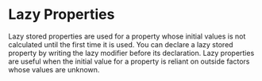 # Lazy Properties

Lazy stored properties are used for a property whose initial values is not calculated until the first time it is used.  You can declare a lazy stored property by writing the lazy modifier before its declaration. Lazy properties are useful when the initial value for a property is reliant on outside factors whose values are unknown.